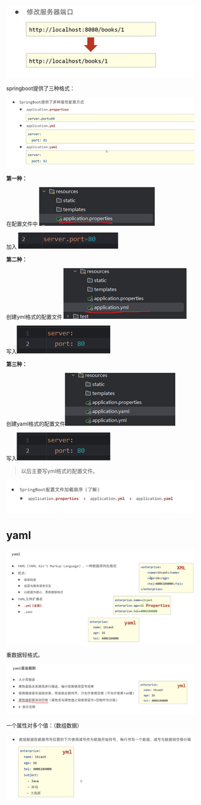  ![image-20241121142317350](.assets/image-20241121142317350.png)

springboot提供了三种格式：

![image-20241121142347761](.assets/image-20241121142347761.png)



**第一种：**

在配置文件中 ![image-20241121142541675](.assets/image-20241121142541675.png)



加入 ![image-20241121142551751](.assets/image-20241121142551751.png)



**第二种：**

创建yml格式的配置文件 ![image-20241121142732531](.assets/image-20241121142732531.png)

写入![image-20241121142748156](.assets/image-20241121142748156.png)



**第三种：**

创建yaml格式的配置文件![image-20241121142907673](.assets/image-20241121142907673.png)

写入![image-20241121142748156](.assets/image-20241121142748156-173702345875453.png)





> 以后主要写yml格式的配置文件。

 ![image-20241121143539632](.assets/image-20241121143539632.png)



# yaml

 ![image-20241121143749977](.assets/image-20241121143749977.png)

重数据轻格式。



![image-20241121143955759](.assets/image-20241121143955759.png)

一个属性对多个值：（数组数据）

 ![image-20241121144037335](.assets/image-20241121144037335.png)